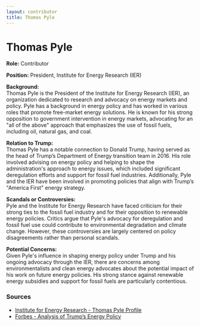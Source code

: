 ```yaml
---
layout: contributor
title: Thomas Pyle
---
```


# Thomas Pyle

**Role:** Contributor

**Position:** President, Institute for Energy Research (IER)

**Background:**  
Thomas Pyle is the President of the Institute for Energy Research (IER), an organization dedicated to research and advocacy on energy markets and policy. Pyle has a background in energy policy and has worked in various roles that promote free-market energy solutions. He is known for his strong opposition to government intervention in energy markets, advocating for an "all of the above" approach that emphasizes the use of fossil fuels, including oil, natural gas, and coal.

**Relation to Trump:**  
Thomas Pyle has a notable connection to Donald Trump, having served as the head of Trump’s Department of Energy transition team in 2016. His role involved advising on energy policy and helping to shape the administration's approach to energy issues, which included significant deregulation efforts and support for fossil fuel industries. Additionally, Pyle and the IER have been involved in promoting policies that align with Trump’s "America First" energy strategy.

**Scandals or Controversies:**  
Pyle and the Institute for Energy Research have faced criticism for their strong ties to the fossil fuel industry and for their opposition to renewable energy policies. Critics argue that Pyle's advocacy for deregulation and fossil fuel use could contribute to environmental degradation and climate change. However, these controversies are largely centered on policy disagreements rather than personal scandals.

**Potential Concerns:**  
Given Pyle's influence in shaping energy policy under Trump and his ongoing advocacy through the IER, there are concerns among environmentalists and clean energy advocates about the potential impact of his work on future energy policies. His strong stance against renewable energy subsidies and support for fossil fuels are particularly contentious.

### Sources
- [Institute for Energy Research - Thomas Pyle Profile](https://www.instituteforenergyresearch.org)
- [Forbes - Analysis of Trump’s Energy Policy](https://www.forbes.com/sites/energy/2017/01/16/thomas-pyle-trump-energy-transition/?sh=4c8a3a417f56)
